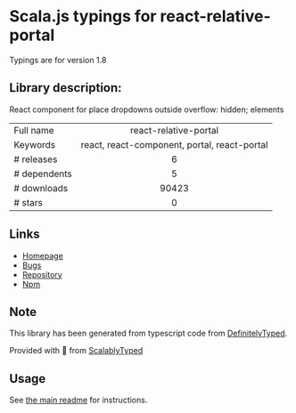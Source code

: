 
# Scala.js typings for react-relative-portal

Typings are for version 1.8

## Library description:
React component for place dropdowns outside overflow: hidden; elements

|                    |                 |
| ------------------ | :-------------: |
| Full name          | react-relative-portal |
| Keywords           | react, react-component, portal, react-portal |
| # releases         | 6 |
| # dependents       | 5 |
| # downloads        | 90423 |
| # stars            | 0 |

## Links
- [Homepage](https://github.com/smartprogress/react-relative-portal#readme)
- [Bugs](https://github.com/smartprogress/react-relative-portal/issues)
- [Repository](https://github.com/smartprogress/react-relative-portal)
- [Npm](https://www.npmjs.com/package/react-relative-portal)
    


## Note
This library has been generated from typescript code from [DefinitelyTyped](https://definitelytyped.org).

Provided with :purple_heart: from [ScalablyTyped](https://github.com/oyvindberg/ScalablyTyped)

## Usage
See [the main readme](../../readme.md) for instructions.


